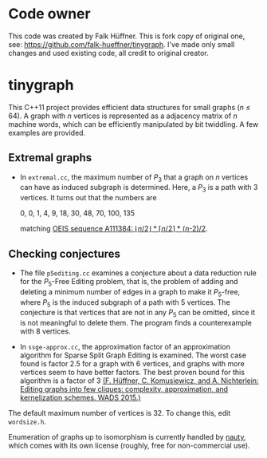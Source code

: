 # Code owner
This code was created by Falk Hüffner‬. This is fork copy of original one, see: https://github.com/falk-hueffner/tinygraph.
I've made only small changes and used existing code, all credit to original creator. 

# tinygraph

This C++11 project provides efficient data structures for
small graphs (*n* &le; 64). A graph with *n* vertices
is represented as a adjacency matrix of *n* machine words, which can
be efficiently manipulated by bit twiddling. A few examples are
provided.

## Extremal graphs

* In `extremal.cc`, the maximum number of *P*<sub>3</sub> that a graph
  on *n* vertices can have as induced subgraph is determined. Here, a
  *P*<sub>3</sub> is a path with 3 vertices. It turns out that the
  numbers are

  0, 0, 1, 4, 9, 18, 30, 48, 70, 100, 135

  matching
  [OEIS sequence A111384: ⌊*n*/2⌋ * ⌈*n*/2⌉ * (*n*-2)/2](https://oeis.org/A111384).

## Checking conjectures

* The file `p5editing.cc` examines a conjecture about a data reduction
  rule for the *P*<sub>5</sub>-Free Editing problem, that is, the
  problem of adding and deleting a minimum number of edges in a graph
  to make it *P*<sub>5</sub>-free, where *P*<sub>5</sub> is the
  induced subgraph of a path with 5 vertices. The conjecture is that
  vertices that are not in any *P*<sub>5</sub> can be omitted, since
  it is not meaningful to delete them. The program finds a
  counterexample with 8 vertices.

* In `ssge-approx.cc`, the approximation factor of an approximation
  algorithm for Sparse Split Graph Editing is examined. The worst case
  found is factor 2.5 for a graph with 6 vertices, and graphs with
  more vertices seem to have better factors. The best proven bound for
  this algorithm is a factor of 3 [(F. Hüffner, C. Komusiewicz, and
  A. Nichterlein: Editing graphs into few cliques: complexity,
  approximation, and kernelization schemes. WADS
  2015.)](http://www.user.tu-berlin.de/hueffner/clique-edit-wads15.pdf)

The default maximum number of vertices is 32. To change this, edit
`wordsize.h`.

Enumeration of graphs up to isomorphism is currently handled by
[nauty](http://cs.anu.edu.au/~bdm/nauty/), which comes with its own
license (roughly, free for non-commercial use).

